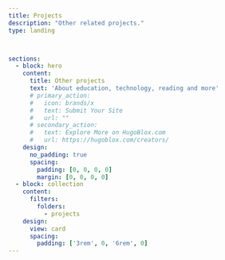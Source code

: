```yaml
---
title: Projects
description: "Other related projects."
type: landing



sections:
  - block: hero
    content:
      title: Other projects
      text: 'About education, technology, reading and more'
      # primary_action:
      #   icon: brands/x
      #   text: Submit Your Site
      #   url: ""
      # secondary_action:
      #   text: Explore More on HugoBlox.com
      #   url: https://hugoblox.com/creators/
    design:
      no_padding: true
      spacing:
        padding: [0, 0, 0, 0]
        margin: [0, 0, 0, 0]
  - block: collection
    content:
      filters:
        folders:
          - projects
    design:
      view: card
      spacing:
        padding: ['3rem', 0, '6rem', 0]
---
```

